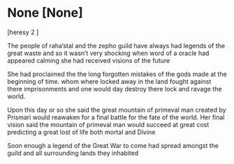 # None [None]
[heresy 2 ] 

The people of raha’stal and the zepho guild have always had legends of the great waste and so it wasn’t very shocking when word of a oracle had appeared calming she had received visions of the future 

She had proclaimed the the long forgotten mistakes  of the gods made at the beginning of time. whom where locked away in the land fought against there imprisonments and one would day destroy there lock and ravage the world. 

Upon this day or so she said the great mountain of primeval man created by Prismari would reawaken for a final battle for the fate of the world. Her final vision said the mountain of primeval man would succeed at great cost predicting a great lost of life both mortal and Divine 

Soon enough a legend of the Great War to come had spread amongst the guild and all surrounding lands they inhabited
